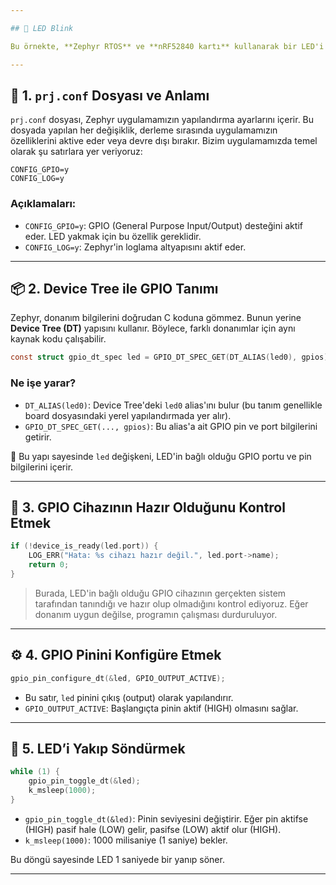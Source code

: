 ```yaml
---

## 🔦 LED Blink 

Bu örnekte, **Zephyr RTOS** ve **nRF52840 kartı** kullanarak bir LED'i belirli aralıklarla yakıp söndüreceğiz. Örnek uygulamamızda **Device Tree**, **GPIO sürücüleri**, **konfigürasyon dosyaları** ve **loglama sistemi** gibi Zephyr bileşenleri kullanılacaktır.

---
```


## 🧾 1. `prj.conf` Dosyası ve Anlamı

`prj.conf` dosyası, Zephyr uygulamamızın yapılandırma ayarlarını içerir. Bu dosyada yapılan her değişiklik, derleme sırasında uygulamamızın özelliklerini aktive eder veya devre dışı bırakır. Bizim uygulamamızda temel olarak şu satırlara yer veriyoruz:

```plaintext
CONFIG_GPIO=y
CONFIG_LOG=y
```

### Açıklamaları:

- `CONFIG_GPIO=y`: GPIO (General Purpose Input/Output) desteğini aktif eder. LED yakmak için bu özellik gereklidir.
- `CONFIG_LOG=y`: Zephyr'in loglama altyapısını aktif eder.

---

## 📦 2. Device Tree ile GPIO Tanımı

Zephyr, donanım bilgilerini doğrudan C koduna gömmez. Bunun yerine **Device Tree (DT)** yapısını kullanır. Böylece, farklı donanımlar için aynı kaynak kodu çalışabilir.

```c
const struct gpio_dt_spec led = GPIO_DT_SPEC_GET(DT_ALIAS(led0), gpios);
```

### Ne işe yarar?

- `DT_ALIAS(led0)`: Device Tree'deki `led0` alias'ını bulur (bu tanım genellikle board dosyasındaki yerel yapılandırmada yer alır).
- `GPIO_DT_SPEC_GET(..., gpios)`: Bu alias'a ait GPIO pin ve port bilgilerini getirir.

📌 Bu yapı sayesinde `led` değişkeni, LED'in bağlı olduğu GPIO portu ve pin bilgilerini içerir.

---

## 🧠 3. GPIO Cihazının Hazır Olduğunu Kontrol Etmek

```c
if (!device_is_ready(led.port)) {
    LOG_ERR("Hata: %s cihazı hazır değil.", led.port->name);
    return 0;
}
```

> Burada, LED'in bağlı olduğu GPIO cihazının gerçekten sistem tarafından tanındığı ve hazır olup olmadığını kontrol ediyoruz. Eğer donanım uygun değilse, programın çalışması durduruluyor.

---

## ⚙️ 4. GPIO Pinini Konfigüre Etmek

```c
gpio_pin_configure_dt(&led, GPIO_OUTPUT_ACTIVE);
```

- Bu satır, `led` pinini çıkış (output) olarak yapılandırır.
- `GPIO_OUTPUT_ACTIVE`: Başlangıçta pinin aktif (HIGH) olmasını sağlar.

---

## 🔁 5. LED’i Yakıp Söndürmek

```c
while (1) {
    gpio_pin_toggle_dt(&led);
    k_msleep(1000);
}
```

- `gpio_pin_toggle_dt(&led)`: Pinin seviyesini değiştirir. Eğer pin aktifse (HIGH) pasif hale (LOW) gelir, pasifse (LOW) aktif olur (HIGH).
- `k_msleep(1000)`: 1000 milisaniye (1 saniye) bekler.

Bu döngü sayesinde LED 1 saniyede bir yanıp söner.

---

